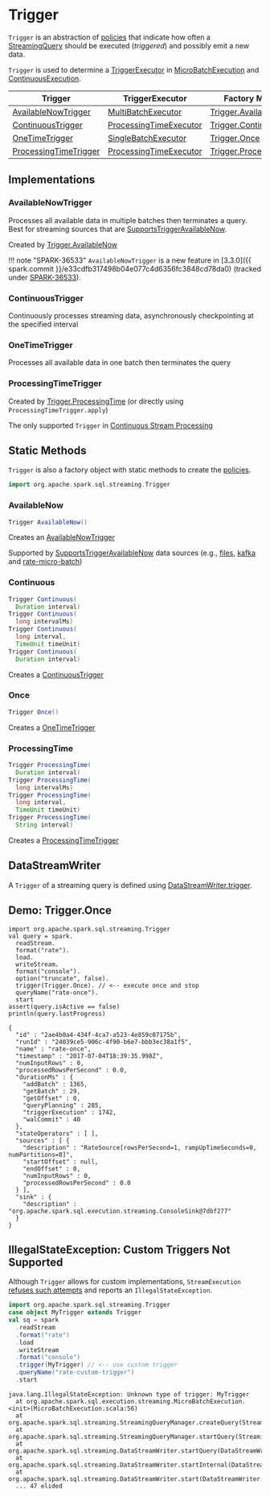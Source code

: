 # Trigger

`Trigger` is an abstraction of [policies](#implementations) that indicate how often a [StreamingQuery](StreamingQuery.md) should be executed (_triggered_) and possibly emit a new data.

`Trigger` is used to determine a [TriggerExecutor](TriggerExecutor.md) in [MicroBatchExecution](micro-batch-execution/MicroBatchExecution.md#triggerExecutor) and [ContinuousExecution](continuous-execution/ContinuousExecution.md#triggerExecutor).

Trigger  | TriggerExecutor | Factory Method
---------|-----------------|---------------
 [AvailableNowTrigger](#AvailableNowTrigger) | [MultiBatchExecutor](TriggerExecutor.md#MultiBatchExecutor) | [Trigger.AvailableNow](#AvailableNow)
 [ContinuousTrigger](#ContinuousTrigger) | [ProcessingTimeExecutor](ProcessingTimeExecutor.md) | [Trigger.Continuous](#Continuous)
 [OneTimeTrigger](#OneTimeTrigger) | [SingleBatchExecutor](TriggerExecutor.md#SingleBatchExecutor) | [Trigger.Once](#Once)
 [ProcessingTimeTrigger](#ProcessingTimeTrigger) | [ProcessingTimeExecutor](ProcessingTimeExecutor.md) | [Trigger.ProcessingTime](#ProcessingTime)

## Implementations

### <span id="AvailableNowTrigger"> AvailableNowTrigger

Processes all available data in multiple batches then terminates a query. Best for streaming sources that are [SupportsTriggerAvailableNow](SupportsTriggerAvailableNow.md).

Created by [Trigger.AvailableNow](#AvailableNow)

!!! note "SPARK-36533"
    `AvailableNowTrigger` is a new feature in [3.3.0]({{ spark.commit }}/e33cdfb317498b04e077c4d6356fc3848cd78da0) (tracked under [SPARK-36533](https://issues.apache.org/jira/browse/SPARK-36533)).

### <span id="ContinuousTrigger"> ContinuousTrigger

Continuously processes streaming data, asynchronously checkpointing at the specified interval

### <span id="OneTimeTrigger"> OneTimeTrigger

Processes all available data in one batch then terminates the query

### <span id="ProcessingTimeTrigger"> ProcessingTimeTrigger

Created by [Trigger.ProcessingTime](#ProcessingTime) (or directly using `ProcessingTimeTrigger.apply`)

The only supported `Trigger` in [Continuous Stream Processing](continuous-execution/index.md)

## Static Methods

`Trigger` is also a factory object with static methods to create the [policies](#implementations).

```scala
import org.apache.spark.sql.streaming.Trigger
```

### <span id="AvailableNow"> AvailableNow

```java
Trigger AvailableNow()
```

Creates an [AvailableNowTrigger](#AvailableNowTrigger)

Supported by [SupportsTriggerAvailableNow](SupportsTriggerAvailableNow.md#implementations) data sources (e.g., [files](datasources/file/index.md#AvailableNow), [kafka](kafka/index.md#AvailableNow) and [rate-micro-batch](datasources/rate-micro-batch/index.md#AvailableNow))

### <span id="Continuous"> Continuous

```java
Trigger Continuous(
  Duration interval)
Trigger Continuous(
  long intervalMs)
Trigger Continuous(
  long interval,
  TimeUnit timeUnit)
Trigger Continuous(
  Duration interval)
```

Creates a [ContinuousTrigger](#ContinuousTrigger)

### <span id="Once"> Once

```java
Trigger Once()
```

Creates a [OneTimeTrigger](#OneTimeTrigger)

### <span id="ProcessingTime"> ProcessingTime

```java
Trigger ProcessingTime(
  Duration interval)
Trigger ProcessingTime(
  long intervalMs)
Trigger ProcessingTime(
  long interval,
  TimeUnit timeUnit)
Trigger ProcessingTime(
  String interval)
```

Creates a [ProcessingTimeTrigger](#ProcessingTimeTrigger)

## <span id="DataStreamWriter"> DataStreamWriter

A `Trigger` of a streaming query is defined using [DataStreamWriter.trigger](DataStreamWriter.md#trigger).

## Demo: Trigger.Once

```text
import org.apache.spark.sql.streaming.Trigger
val query = spark.
  readStream.
  format("rate").
  load.
  writeStream.
  format("console").
  option("truncate", false).
  trigger(Trigger.Once). // <-- execute once and stop
  queryName("rate-once").
  start
assert(query.isActive == false)
println(query.lastProgress)
```

```text
{
  "id" : "2ae4b0a4-434f-4ca7-a523-4e859c07175b",
  "runId" : "24039ce5-906c-4f90-b6e7-bbb3ec38a1f5",
  "name" : "rate-once",
  "timestamp" : "2017-07-04T18:39:35.998Z",
  "numInputRows" : 0,
  "processedRowsPerSecond" : 0.0,
  "durationMs" : {
    "addBatch" : 1365,
    "getBatch" : 29,
    "getOffset" : 0,
    "queryPlanning" : 285,
    "triggerExecution" : 1742,
    "walCommit" : 40
  },
  "stateOperators" : [ ],
  "sources" : [ {
    "description" : "RateSource[rowsPerSecond=1, rampUpTimeSeconds=0, numPartitions=8]",
    "startOffset" : null,
    "endOffset" : 0,
    "numInputRows" : 0,
    "processedRowsPerSecond" : 0.0
  } ],
  "sink" : {
    "description" : "org.apache.spark.sql.execution.streaming.ConsoleSink@7dbf277"
  }
}
```

## IllegalStateException: Custom Triggers Not Supported

Although `Trigger` allows for custom implementations, `StreamExecution` [refuses such attempts](StreamExecution.md#triggerExecutor) and reports an `IllegalStateException`.

```scala
import org.apache.spark.sql.streaming.Trigger
case object MyTrigger extends Trigger
val sq = spark
  .readStream
  .format("rate")
  .load
  .writeStream
  .format("console")
  .trigger(MyTrigger) // <-- use custom trigger
  .queryName("rate-custom-trigger")
  .start
```

```text
java.lang.IllegalStateException: Unknown type of trigger: MyTrigger
  at org.apache.spark.sql.execution.streaming.MicroBatchExecution.<init>(MicroBatchExecution.scala:56)
  at org.apache.spark.sql.streaming.StreamingQueryManager.createQuery(StreamingQueryManager.scala:279)
  at org.apache.spark.sql.streaming.StreamingQueryManager.startQuery(StreamingQueryManager.scala:326)
  at org.apache.spark.sql.streaming.DataStreamWriter.startQuery(DataStreamWriter.scala:427)
  at org.apache.spark.sql.streaming.DataStreamWriter.startInternal(DataStreamWriter.scala:406)
  at org.apache.spark.sql.streaming.DataStreamWriter.start(DataStreamWriter.scala:249)
  ... 47 elided
```

